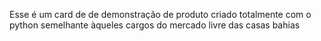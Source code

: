 Esse é um card de de demonstração de produto criado totalmente com o python semelhante àqueles cargos do mercado livre das casas bahias
